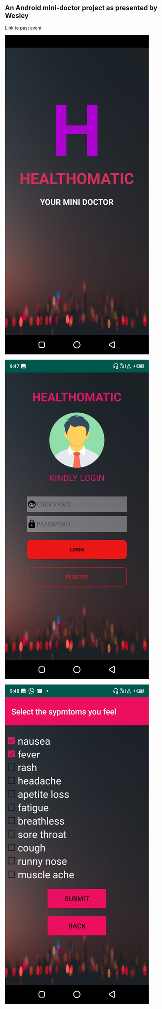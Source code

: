 ## An Android mini-doctor project as presented by Wesley

[Link to past event](https://gdsc.community.dev/events/details/developer-student-clubs-kisii-university-presents-beginning-android-development/)

![Welcome Page](https://github.com/GDG-Kisii/GDSC-event-demos/blob/master/Healthomatic/images/WhatsApp%20Image%202021-11-20%20at%209.49.57%20PM.jpeg)

![Login Page](https://github.com/GDG-Kisii/GDSC-event-demos/blob/master/Healthomatic/images/WhatsApp%20Image%202021-11-20%20at%209.49.57%20PM%20(1).jpeg)

![](https://github.com/GDG-Kisii/GDSC-event-demos/blob/master/Healthomatic/images/WhatsApp%20Image%202021-11-20%20at%209.49.55%20PM.jpeg)
